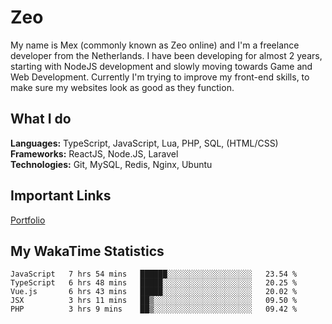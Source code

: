 # Zeo
My name is Mex (commonly known as Zeo online) and I'm a freelance developer from the Netherlands. I have been developing for almost 2 years, starting with NodeJS development and slowly moving towards Game and Web Development. Currently I'm trying to improve my front-end skills, to make sure my websites look as good as they function.

## What I do
**Languages:** TypeScript, JavaScript, Lua, PHP, SQL, (HTML/CSS)<br/>
**Frameworks:** ReactJS, Node.JS, Laravel<br/>
**Technologies:** Git, MySQL, Redis, Nginx, Ubuntu<br/>

## Important Links
[Portfolio](https://zeodev.cc)

## My WakaTime Statistics
<!--START_SECTION:waka-->
```text
JavaScript   7 hrs 54 mins   ██████░░░░░░░░░░░░░░░░░░░   23.54 % 
TypeScript   6 hrs 48 mins   █████░░░░░░░░░░░░░░░░░░░░   20.25 % 
Vue.js       6 hrs 43 mins   █████░░░░░░░░░░░░░░░░░░░░   20.02 % 
JSX          3 hrs 11 mins   ██▒░░░░░░░░░░░░░░░░░░░░░░   09.50 % 
PHP          3 hrs 9 mins    ██▒░░░░░░░░░░░░░░░░░░░░░░   09.42 % 
```
<!--END_SECTION:waka-->
